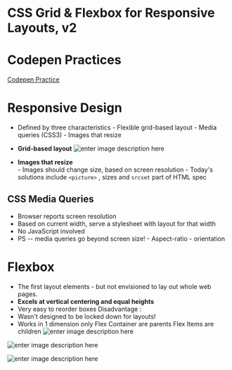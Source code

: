  # CSS Grid & Flexbox for Responsive Layouts, v2

# Codepen Practices
[Codepen Practice](https://codepen.io/tolgatopkac/pen/eYKQwjP)

#  Responsive Design 
- Defined by three characteristics 
		- Flexible grid-based layout
		- Media queries (CSS3)
		- Images that resize

- **Grid-based layout**
![enter image description here](https://i.ibb.co/FJ6H3Bx/indir.png)

- **Images that resize**	
		-	Images should change size, based on screen resolution
		-	Today's solutions include `<picture>` , sizes and `srcset` part of HTML spec 
## CSS Media Queries
- Browser reports screen resolution
- Based on current width, serve a stylesheet with layout for that width
- No JavaScript involved
- PS -- media queries go beyond screen size!
		- Aspect-ratio
		- orientation
# Flexbox
- The first layout elements - but not envisioned to lay out whole web pages.
- **Excels at vertical centering and equal heights**
- Very easy to reorder boxes
Disadvantage : 
- Wasn't designed to be locked down for layouts!
- Works in 1 dimension only
Flex Container are parents
Flex Items are children
![enter image description here](https://i.ibb.co/Vwr01RB/12.png)


![enter image description here](https://i.ibb.co/gvDK5V7/251.png)

![enter image description here](https://i.ibb.co/7jrDVbM/flex.png)